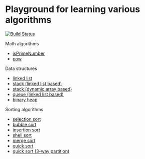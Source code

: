 Playground for learning various algorithms
==========================================

[![Build Status](https://travis-ci.org/sergejusb/algorithms.png?branch=master)](https://travis-ci.org/sergejusb/algorithms)

Math algorithms
* [isPrimeNumber](https://github.com/sergejusb/algorithms/blob/master/math/isPrimeNumber.js)
* [pow](https://github.com/sergejusb/algorithms/blob/master/math/pow.js)

Data structures
* [linked list](https://github.com/sergejusb/algorithms/blob/master/data-structures/linkedList.js)
* [stack (linked list based)](https://github.com/sergejusb/algorithms/blob/master/data-structures/stack.js)
* [stack (dynamic array based)](https://github.com/sergejusb/algorithms/blob/master/data-structures/stack_array.js)
* [queue (linked list based)](https://github.com/sergejusb/algorithms/blob/master/data-structures/queue.js)
* [binary heap](https://github.com/sergejusb/algorithms/blob/master/data-structures/binaryHeap.js)

Sorting algorithms
* [selection sort](https://github.com/sergejusb/algorithms/blob/master/sorting/selectionSort.js)
* [bubble sort](https://github.com/sergejusb/algorithms/blob/master/sorting/bubbleSort.js)
* [insertion sort](https://github.com/sergejusb/algorithms/blob/master/sorting/insertionSort.js)
* [shell sort](https://github.com/sergejusb/algorithms/blob/master/sorting/shellSort.js)
* [merge sort](https://github.com/sergejusb/algorithms/blob/master/sorting/mergeSort.js)
* [quick sort](https://github.com/sergejusb/algorithms/blob/master/sorting/quickSort.js)
* [quick sort (3-way partition)](https://github.com/sergejusb/algorithms/blob/master/sorting/quickSort3.js)
